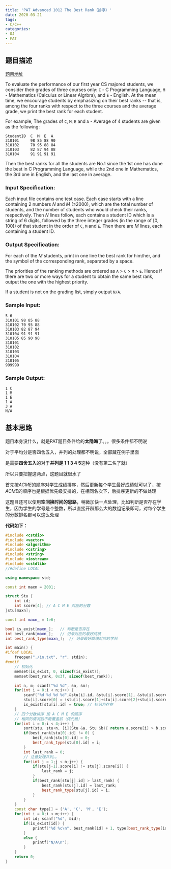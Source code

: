 ```yaml
---
title: 'PAT Advanced 1012 The Best Rank（排序）'
date: 2020-03-21
tags:
- C/C++
categories:
- OJ
- PAT
---
```


## 题目描述

[题目地址](https://pintia.cn/problem-sets/994805342720868352/problems/994805502658068480)

<!-- more -->

To evaluate the performance of our first year CS majored students, we consider their grades of three courses only: `C` - C Programming Language, `M` - Mathematics (Calculus or Linear Algrbra), and `E` - English. At the mean time, we encourage students by emphasizing on their best ranks -- that is, among the four ranks with respect to the three courses and the average grade, we print the best rank for each student.

For example, The grades of `C`, `M`, `E` and `A` - Average of 4 students are given as the following:

```
StudentID  C  M  E  A
310101     98 85 88 90
310102     70 95 88 84
310103     82 87 94 88
310104     91 91 91 91
```

Then the best ranks for all the students are No.1 since the 1st one has done the best in C Programming Language, while the 2nd one in Mathematics, the 3rd one in English, and the last one in average.

### Input Specification:

Each input file contains one test case. Each case starts with a line containing 2 numbers *N* and *M* (≤2000), which are the total number of students, and the number of students who would check their ranks, respectively. Then *N* lines follow, each contains a student ID which is a string of 6 digits, followed by the three integer grades (in the range of [0, 100]) of that student in the order of `C`, `M` and `E`. Then there are *M* lines, each containing a student ID.

### Output Specification:

For each of the *M* students, print in one line the best rank for him/her, and the symbol of the corresponding rank, separated by a space.

The priorities of the ranking methods are ordered as `A` > `C` > `M` > `E`. Hence if there are two or more ways for a student to obtain the same best rank, output the one with the highest priority.

If a student is not on the grading list, simply output `N/A`.

### Sample Input:

```in
5 6
310101 98 85 88
310102 70 95 88
310103 82 87 94
310104 91 91 91
310105 85 90 90
310101
310102
310103
310104
310105
999999
```

### Sample Output:

```out
1 C
1 M
1 E
1 A
3 A
N/A 
```

## 基本思路

题目本身没什么，就是PAT题目条件给的**太隐晦**了。。。很多条件都不明说

对于平均分是否四舍五入，并列的处理都不明说，全部藏在例子里面

是需要**四舍五入**的对于**并列是 1 1 3 4 5**这种（没有第二名了就）

所以只要把握这两点，这题目就很水了

首先按*ACME*的顺序对学生成绩排序，然后更新每个学生最好成绩就可以了，按*ACME*的顺序也是根据优先级安排的，在相同名次下，后排序更新的不做处理

这题目还可以使用**空间换时间的思路**，稍微加快一点处理，比如判断是否存在学生，因为学生的学号是个整数，所以直接开辟那么大的数组记录即可，对每个学生的分数排名都可以这么处理

**代码如下：**

```c++
#include <cstdio>
#include <vector>
#include <algorithm>
#include <cstring>
#include <string>
#include <iostream>
#include <cstdlib>
//#define LOCAL

using namespace std;

const int maxn = 2001;

struct Stu {
    int id;
    int score[4]; // A C M E 对应的分数
}stu[maxn];

const int maxn_ = 1e6;

bool is_exist[maxn_];   // 判断是否存在
int best_rank[maxn_];   // 记录对应的最好成绩
int best_rank_type[maxn_];  // 记录最好成绩对应的学科

int main() {
#ifdef LOCAL
    freopen("./in.txt", "r", stdin);
#endif
    // 初始化
    memset(is_exist, 0, sizeof(is_exist));
    memset(best_rank, 0x3f, sizeof(best_rank));

    int n, m; scanf("%d %d", &n, &m);
    for(int i = 0;i < n;i++) {
        scanf("%d %d %d %d",&stu[i].id, &stu[i].score[1], &stu[i].score[2], &stu[i].score[3]);
        stu[i].score[0] = (stu[i].score[1]+stu[i].score[2]+stu[i].score[3])/3 + 0.5; // 四舍五入
        is_exist[stu[i].id] = true; // 标记为存在
    }
    // 四个分数排序 按 A C M E 的顺序
    // 相同的情况后不能覆盖前（优先级）
    for(int i = 0;i < 4;i++) {
        sort(stu, stu+n, [i](Stu &a, Stu &b){ return a.score[i] > b.score[i]; });
        if(best_rank[stu[0].id] != 0) {
            best_rank[stu[0].id] = 0;
            best_rank_type[stu[0].id] = i;
        }
        int last_rank = 0;
        // 注意处理并列。。
        for(int j = 1;j < n;j++) {
            if(stu[j-1].score[i] != stu[j].score[i]) {
                last_rank = j;
            }
            if(best_rank[stu[j].id] > last_rank) {
                best_rank[stu[j].id] = last_rank;
                best_rank_type[stu[j].id] = i;
            }
        }
    }
    const char type[] = {'A', 'C', 'M', 'E'};
    for(int i = 0;i < m;i++) {
        int id; scanf("%d", &id);
        if(is_exist[id]) {
            printf("%d %c\n", best_rank[id] + 1, type[best_rank_type[id]]);
        }
        else {
            printf("N/A\n");
        }
    }
    return 0;
}
```


